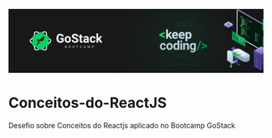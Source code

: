 ![](logo.png)



# Conceitos-do-ReactJS
Desefio sobre Conceitos do Reactjs aplicado no Bootcamp GoStack
